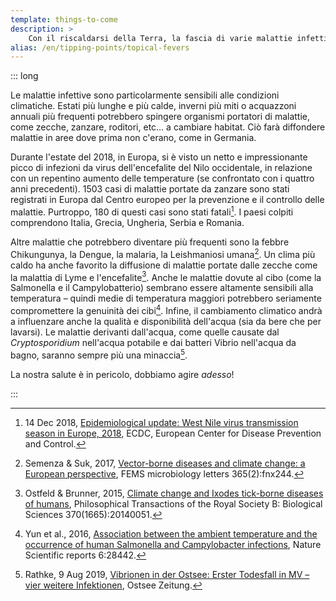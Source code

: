 ```yaml
---
template: things-to-come
description: >
    Con il riscaldarsi della Terra, la fascia di varie malattie infettive is sta muovendo verso nord, Europa inclusa. Malattie tropicali come la malaria, la Dengue, la febbre Zika, la febbre Chikungunya, l'encefalite del Nilo occidentale… stanno già diventando una minaccia seria per la nostra salute.
alias: /en/tipping-points/topical-fevers
---
```


::: long

Le malattie infettive sono particolarmente sensibili alle condizioni climatiche. Estati più lunghe e più calde, inverni più miti o acquazzoni annuali più frequenti potrebbero spingere organismi portatori di malattie, come zecche, zanzare, roditori, etc… a cambiare habitat. Ciò farà diffondere malattie in aree dove prima non c'erano, come in Germania.

Durante l'estate del 2018, in Europa, si è visto un netto e impressionante picco di infezioni da virus dell'encefalite del Nilo occidentale, in relazione con un repentino aumento delle temperature (se confrontato con i quattro anni precedenti). 1503 casi di malattie portate da zanzare sono stati registrati in Europa dal Centro europeo per la prevenzione e il controllo delle malattie. Purtroppo, 180 di questi casi sono stati fatali[^ECDC]. I paesi colpiti comprendono Italia, Grecia, Ungheria, Serbia e Romania.

Altre malattie che potrebbero diventare più frequenti sono la febbre Chikungunya, la Dengue, la malaria, la Leishmaniosi umana[^Semenza2017]. Un clima più caldo ha anche favorito la diffusione di malattie portate dalle zecche come la malattia di Lyme e l'encefalite[^Ostfeld2015]. Anche le malattie dovute al cibo (come la Salmonella e il Campylobatterio) sembrano essere altamente sensibili alla temperatura – quindi medie di temperatura maggiori potrebbero seriamente compromettere la genuinità dei cibi[^Yun2016]. Infine, il cambiamento climatico andrà a influenzare anche la qualità e disponibilità dell'acqua (sia da bere che per lavarsi). Le malattie derivanti dall'acqua, come quelle causate dal *Cryptosporidium* nell'acqua potabile e dai batteri Vibrio nell'acqua da bagno, saranno sempre più una minaccia[^Rathke2019].

La nostra salute è in pericolo, dobbiamo agire *adesso*!

:::

[^ECDC]: 14 Dec 2018, [Epidemiological update: West Nile virus transmission season in Europe, 2018](https://ecdc.europa.eu/en/news-events/epidemiological-update-west-nile-virus-transmission-season-europe-2018), ECDC, European Center for Disease Prevention and Control.

[^Semenza2017]: Semenza & Suk, 2017, [Vector-borne diseases and climate change: a European perspective](https://academic.oup.com/femsle/article/365/2/fnx244/4631076), FEMS microbiology letters 365(2):fnx244.

[^Ostfeld2015]: Ostfeld & Brunner, 2015, [Climate change and Ixodes tick-borne diseases of humans](https://royalsocietypublishing.org/doi/full/10.1098/rstb.2014.0051), Philosophical Transactions of the Royal Society B: Biological Sciences 370(1665):20140051.

[^Yun2016]: Yun et al., 2016, [Association between the ambient temperature and the occurrence of human Salmonella and Campylobacter infections](https://www.nature.com/articles/srep28442), Nature Scientific reports 6:28442.

[^Rathke2019]: Rathke, 9 Aug 2019, [Vibrionen in der Ostsee: Erster Todesfall in MV – vier weitere Infektionen](https://www.ostsee-zeitung.de/Nachrichten/MV-aktuell/Vibrionen-in-der-Ostsee-Erster-Todesfall-in-MV-vier-weitere-Infektionen), Ostsee Zeitung.
